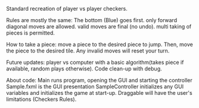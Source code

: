 Standard recreation of player vs player checkers.

Rules are mostly the same:
  The bottom (Blue) goes first.
  only forward diagonal moves are allowed.
  valid moves are final (no undo).
  multi taking of pieces is permitted.
  
How to take a piece: 
  move a piece to the desired piece to jump. 
  Then, move the piece to the desired tile. 
  Any invalid moves will reset your turn. 

Future updates:
  player vs computer with a basic algorithm(takes piece if available, random plays otherwise).
  Code clean-up with debug.

About code:
  Main runs program, opening the GUI and starting the controller
  Sample.fxml is the GUI presentation
  SampleController initializes any GUI variables and initializes the game at start-up.
  Draggable will have the user's limitations (Checkers Rules).
